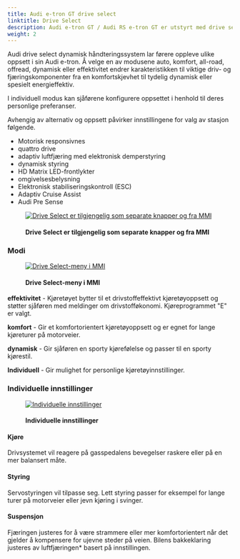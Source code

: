 ```yaml
---
title: Audi e-tron GT drive select 
linktitle: Drive Select
description: Audi e-tron GT / Audi RS e-tron GT er utstyrt med drive select som standardutstyr
weight: 2
---
```

<!-- markdownlint-disable MD033 -->
Audi drive select dynamisk håndteringssystem lar førere oppleve ulike oppsett i sin Audi e-tron.
Å velge en av modusene auto, komfort, all-road, offread, dynamisk eller effektivitet endrer karakteristikken til viktige driv- og fjæringskomponenter fra en komfortskjevhet til tydelig
dynamisk eller spesielt energieffektiv.

I individuell modus kan sjåførene konfigurere oppsettet i henhold til deres personlige preferanser.

Avhengig av alternativ og oppsett påvirker innstillingene for valg av stasjon følgende.

- Motorisk responsivnes
- quattro drive
- adaptiv luftfjæring med elektronisk demperstyring
- dynamisk styring
- HD Matrix LED-frontlykter
- omgivelsesbelysning
- Elektronisk stabiliseringskontroll (ESC)
- Adaptiv Cruise Assist
- Audi Pre Sense

<figure>
    <a href="https://media.electrichasgoneaudi.net/multimedia/models/e-tron-gt/technology/audidriveselect/driveselectbuttons.jpg">
        <img src="https://media.electrichasgoneaudi.net/multimedia/models/e-tron-gt/technology/audidriveselect/driveselectbuttonss.jpg"
        class="img-fluid" alt="Drive Select er tilgjengelig som separate knapper og fra MMI" title="Drive Select er tilgjengelig som separate knapper og fra MMI">
    </a>
    <figcaption><h4>Drive Select er tilgjengelig som separate knapper og fra MMI</h4></figcaption>
</figure>

### Modi

<figure>
    <a href="https://media.electrichasgoneaudi.net/multimedia/models/e-tron-gt/technology/audidriveselect/driveselectmenu.jpg">
        <img src="https://media.electrichasgoneaudi.net/multimedia/models/e-tron-gt/technology/audidriveselect/driveselectmenus.jpg"
        class="img-fluid" alt="Drive Select-meny i MMI" title="Drive Select-meny i MMI">
    </a>
    <figcaption><h4>Drive Select-meny i MMI</h4></figcaption>
</figure>

**effektivitet** - Kjøretøyet bytter til et drivstoffeffektivt kjøretøyoppsett og støtter sjåføren med meldinger om drivstofføkonomi. Kjøreprogrammet "E" er valgt.

**komfort** - Gir et komfortorientert kjøretøyoppsett og er egnet for lange kjøreturer på motorveier.

**dynamisk** - Gir sjåføren en sporty kjørefølelse og passer til en sporty kjørestil.

**Individuell** - Gir mulighet for personlige kjøretøyinnstillinger.

### Individuelle innstillinger

<figure>
    <a href="https://media.electrichasgoneaudi.net/multimedia/models/e-tron-gt/technology/audidriveselect/individualsettings.jpg">
        <img src="https://media.electrichasgoneaudi.net/multimedia/models/e-tron-gt/technology/audidriveselect/individualsettingss.jpg"
        class="img-fluid" alt="Individuelle innstillinger" title="Individuelle innstillinger">
    </a>
    <figcaption><h4>Individuelle innstillinger</h4></figcaption>
</figure>

#### Kjøre

Drivsystemet vil reagere på gasspedalens bevegelser raskere eller på en mer balansert måte.

#### Styring

Servostyringen vil tilpasse seg. Lett styring passer for eksempel for lange turer på motorveier eller jevn kjøring i svinger.

#### Suspensjon

Fjæringen justeres for å være strammere eller mer komfortorientert når det gjelder å kompensere for ujevne steder på veien.
Bilens bakkeklaring justeres av luftfjæringen* basert på innstillingen.
